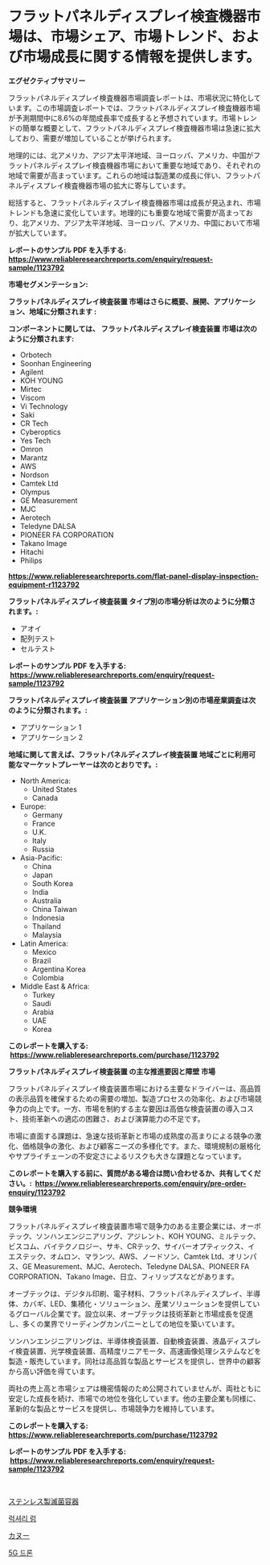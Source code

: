 <p><h1>フラットパネルディスプレイ検査機器市場は、市場シェア、市場トレンド、および市場成長に関する情報を提供します。</h1></p><p><strong>エグゼクティブサマリー</strong></p>
<p><p>フラットパネルディスプレイ検査機器市場調査レポートは、市場状況に特化しています。この市場調査レポートでは、フラットパネルディスプレイ検査機器市場が予測期間中に8.6%の年間成長率で成長すると予想されています。市場トレンドの簡単な概要として、フラットパネルディスプレイ検査機器市場は急速に拡大しており、需要が増加していることが挙げられます。</p><p>地理的には、北アメリカ、アジア太平洋地域、ヨーロッパ、アメリカ、中国がフラットパネルディスプレイ検査機器市場において重要な地域であり、それぞれの地域で需要が高まっています。これらの地域は製造業の成長に伴い、フラットパネルディスプレイ検査機器市場の拡大に寄与しています。</p><p>総括すると、フラットパネルディスプレイ検査機器市場は成長が見込まれ、市場トレンドも急速に変化しています。地理的にも重要な地域で需要が高まっており、北アメリカ、アジア太平洋地域、ヨーロッパ、アメリカ、中国において市場が拡大しています。</p></p>
<p><strong>レポートのサンプル PDF を入手する: <a href="https://www.reliableresearchreports.com/enquiry/request-sample/1123792">https://www.reliableresearchreports.com/enquiry/request-sample/1123792</a></strong></p>
<p><strong>市場セグメンテーション:</strong></p>
<p><strong> フラットパネルディスプレイ検査装置 市場はさらに概要、展開、アプリケーション、地域に分類されます :</strong></p>
<p><strong>コンポーネントに関しては、 フラットパネルディスプレイ検査装置 市場は次のように分類されます: &nbsp;</strong></p>
<p><ul><li>Orbotech</li><li>Soonhan Engineering</li><li>Agilent</li><li>KOH YOUNG</li><li>Mirtec</li><li>Viscom</li><li>Vi Technology</li><li>Saki</li><li>CR Tech</li><li>Cyberoptics</li><li>Yes Tech</li><li>Omron</li><li>Marantz</li><li>AWS</li><li>Nordson</li><li>Camtek Ltd</li><li>Olympus</li><li>GE Measurement</li><li>MJC</li><li>Aerotech</li><li>Teledyne DALSA</li><li>PIONEER FA CORPORATION</li><li>Takano Image</li><li>Hitachi</li><li>Philips</li></ul></p>
<p><strong><a href="https://www.reliableresearchreports.com/flat-panel-display-inspection-equipment-r1123792">https://www.reliableresearchreports.com/flat-panel-display-inspection-equipment-r1123792</a></strong></p>
<p><strong> フラットパネルディスプレイ検査装置 タイプ別の市場分析は次のように分類されます。:</strong></p>
<p><ul><li>アオイ</li><li>配列テスト</li><li>セルテスト</li></ul></p>
<p><strong>レポートのサンプル PDF を入手する: &nbsp;<a href="https://www.reliableresearchreports.com/enquiry/request-sample/1123792">https://www.reliableresearchreports.com/enquiry/request-sample/1123792</a></strong></p>
<p><strong> フラットパネルディスプレイ検査装置 アプリケーション別の市場産業調査は次のように分類されます。:</strong></p>
<p><ul><li>アプリケーション 1</li><li>アプリケーション 2</li></ul></p>
<p><strong>地域に関して言えば、フラットパネルディスプレイ検査装置 地域ごとに利用可能なマーケットプレーヤーは次のとおりです。:</strong></p>
<p><ul>
    <li>
        North America:
        <ul>
            <li>United States</li>
            <li>Canada</li>
        </ul>
    </li>
    <li>
        Europe:
        <ul>
            <li>Germany</li>
            <li>France</li>
            <li>U.K.</li>
            <li>Italy</li>
            <li>Russia</li>
        </ul>
    </li>
    <li>
        Asia-Pacific:
        <ul>
            <li>China</li>
            <li>Japan</li>
            <li>South Korea</li>
            <li>India</li>
            <li>Australia</li>
            <li>China Taiwan</li>
            <li>Indonesia</li>
            <li>Thailand</li>
            <li>Malaysia</li>
        </ul>
    </li>
    <li>
        Latin America:
        <ul>
            <li>Mexico</li>
            <li>Brazil</li>
            <li>Argentina Korea</li>
            <li>Colombia</li>
        </ul>
    </li>
    <li>
        Middle East & Africa:
        <ul>
            <li>Turkey</li>
            <li>Saudi</li>
            <li>Arabia</li>
            <li>UAE</li>
            <li>Korea</li>
        </ul>
    </li>
    </ul></p>
<p><strong>このレポートを購入する: &nbsp;<a href="https://www.reliableresearchreports.com/purchase/1123792">https://www.reliableresearchreports.com/purchase/1123792</a></strong></p>
<p><strong>フラットパネルディスプレイ検査装置 の主な推進要因と障壁 市場</strong></p>
<p><p>フラットパネルディスプレイ検査装置市場における主要なドライバーは、高品質の表示品質を確保するための需要の増加、製造プロセスの効率化、および市場競争力の向上です。一方、市場を制約する主な要因は高価な検査装置の導入コスト、技術革新への適応の困難さ、および演算能力の不足です。</p><p>市場に直面する課題は、急速な技術革新と市場の成熟度の高まりによる競争の激化、価格競争の激化、および顧客ニーズの多様化です。また、環境規制の厳格化やサプライチェーンの不安定さによるリスクも大きな課題となっています。</p></p>
<p><strong>このレポートを購入する前に、質問がある場合は問い合わせるか、共有してください。:&nbsp; <a href="https://www.reliableresearchreports.com/enquiry/pre-order-enquiry/1123792">https://www.reliableresearchreports.com/enquiry/pre-order-enquiry/1123792</a></strong></p>
<p><strong>競争環境</strong></p>
<p><p>フラットパネルディスプレイ検査装置市場で競争力のある主要企業には、オーボテック、ソンハンエンジニアリング、アジレント、KOH YOUNG、ミルテック、ビスコム、バイテクノロジー、サキ、CRテック、サイバーオプティックス、イエステック、オムロン、マランツ、AWS、ノードソン、Camtek Ltd、オリンパス、GE Measurement、MJC、Aerotech、Teledyne DALSA、PIONEER FA CORPORATION、Takano Image、日立、フィリップスなどがあります。</p><p>オーブテックは、デジタル印刷、電子材料、フラットパネルディスプレイ、半導体、カバギ、LED、集積化・ソリューション、産業ソリューションを提供しているグローバル企業です。設立以来、オーブテックは技術革新と市場成長を促進し、多くの業界でリーディングカンパニーとしての地位を築いています。</p><p>ソンハンエンジニアリングは、半導体検査装置、自動検査装置、液晶ディスプレイ検査装置、光学検査装置、高精度リニアモータ、高速画像処理システムなどを製造・販売しています。同社は高品質な製品とサービスを提供し、世界中の顧客から高い評価を得ています。</p><p>両社の売上高と市場シェアは機密情報のため公開されていませんが、両社ともに安定した成長を続け、市場での地位を強化しています。他の主要企業も同様に、革新的な製品とサービスを提供し、市場競争力を維持しています。</p></p>
<p><strong>このレポートを購入する: &nbsp; <a href="https://www.reliableresearchreports.com/purchase/1123792">https://www.reliableresearchreports.com/purchase/1123792</a></strong></p>
<p><strong>レポートのサンプル PDF を入手する: &nbsp;<a href="https://www.reliableresearchreports.com/enquiry/request-sample/1123792">https://www.reliableresearchreports.com/enquiry/request-sample/1123792</a></strong><strong></strong></p>
<p>&nbsp;</p>
<p><p><a href="https://medium.com/@aaronanfotrrd897367/%E3%82%B9%E3%83%86%E3%83%B3%E3%83%AC%E3%82%B9%E8%A3%BD%E6%AE%BA%E8%8F%8C%E5%AE%B9%E5%99%A8%E3%81%AE%E5%B8%82%E5%A0%B4%E5%8B%95%E5%90%91%E3%81%A8%E5%B8%82%E5%A0%B4%E5%88%86%E6%9E%90%E3%81%AF-2024%E5%B9%B4%E3%81%8B%E3%82%892031%E5%B9%B4%E3%81%BE%E3%81%A7%E3%81%AE%E6%9C%9F%E9%96%93%E3%81%AB%E4%BA%88%E6%B8%AC%E3%81%95%E3%82%8C%E3%81%A6%E3%81%84%E3%81%BE%E3%81%99-badc42d7dd0b">ステンレス製滅菌容器</a></p><p><a href="https://medium.com/@kirby6567566/%EA%B3%A0%EA%B8%89-%EB%9F%BC-%EC%8B%9C%EC%9E%A5-2031%EB%85%84%EA%B9%8C%EC%A7%80%EC%9D%98-%ED%8A%B8%EB%A0%8C%EB%93%9C-%EC%98%88%EC%B8%A1-%EB%B0%8F-%EA%B2%BD%EC%9F%81-%EB%B6%84%EC%84%9D-6bd5479e585d">럭셔리 럼</a></p><p><a href="https://medium.com/@levihamilton5801940/%E3%82%AB%E3%83%8C%E3%83%BC%E3%83%9E%E3%83%BC%E3%82%B1%E3%83%83%E3%83%88%E3%81%AE%E3%83%A1%E3%83%88%E3%83%AA%E3%82%AF%E3%82%B9%E3%81%AE%E3%83%87%E3%82%B3%E3%83%BC%E3%83%89-%E5%B8%82%E5%A0%B4%E3%82%B7%E3%82%A7%E3%82%A2-%E3%83%88%E3%83%AC%E3%83%B3%E3%83%89-%E6%88%90%E9%95%B7%E3%83%91%E3%82%BF%E3%83%BC%E3%83%B3-b4960d9b057d">カヌー</a></p><p><a href="https://medium.com/@wilsoniehn789562023/5g-%EB%93%9C%EB%A1%A0-%EC%8B%9C%EC%9E%A5-%EB%B6%84%EC%84%9D-%EA%B7%B8%EC%9D%98-cagr-%EC%8B%9C%EC%9E%A5-%EC%84%B8%EB%B6%84%ED%99%94-%EB%B0%8F-%EA%B8%80%EB%A1%9C%EB%B2%8C-%EC%82%B0%EC%97%85-%EA%B0%9C%EC%9A%94-23926edb6d57">5G 드론</a></p></p>